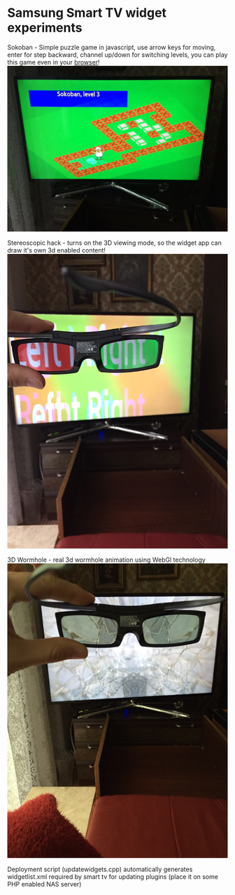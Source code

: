 Samsung Smart TV widget experiments
==========

Sokoban - Simple puzzle game in javascript, use arrow keys for moving, enter for step backward, channel up/down for switching levels, you can play this game even in your [browser](http://rawgit.com/gabonator/Work-in-progress/master/SamsungSmartTv/widgets/sokoban/)!
![](screenshots/img_9611.jpg)

Stereoscopic hack - turns on the 3D viewing mode, so the widget app can draw it's own 3d enabled content!
![](screenshots/img_9609.jpg)

3D Wormhole - real 3d wormhole animation using WebGl technology
![](screenshots/img_9610.jpg)

Deployment script (updatewidgets.cpp) automatically generates widgetlist.xml required by smart tv for updating plugins (place it on some PHP enabled NAS server)